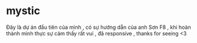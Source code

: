 # mystic

Đây là dự án đầu tiên của mình , có sự hướng dẫn của anh Sơn F8 , khi hoàn thành mình thực sự cảm thấy rất vui , đã responsive , thanks for seeing <3
